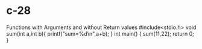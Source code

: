 # c-28
Functions with Arguments and without Return values
#include<stdio.h>
void sum(int a,int b){
    printf("sum=%d\n",a+b);
}
int main()
{
   sum(11,22);
    return 0;
}
